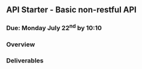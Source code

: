 ## API Starter - Basic non-restful API
### Due: Monday July 22<sup>nd</sup> by 10:10

### Overview



### Deliverables
